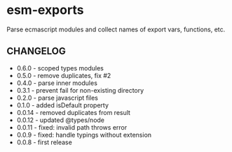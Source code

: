 # esm-exports
Parse ecmascript modules and collect names of export vars, functions, etc.

## CHANGELOG
* 0.6.0 - scoped types modules
* 0.5.0 - remove duplicates, fix #2
* 0.4.0 - parse inner modules
* 0.3.1 - prevent fail for non-existing directory
* 0.2.0 - parse javascript files
* 0.1.0 - added isDefault property
* 0.0.14 - removed duplicates from result
* 0.0.12 - updated @types/node
* 0.0.11 - fixed: invalid path throws error
* 0.0.9 - fixed: handle typings without extension
* 0.0.8 - first release
